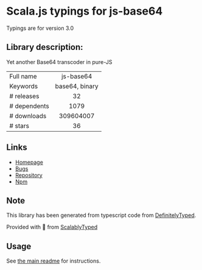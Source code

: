 
# Scala.js typings for js-base64

Typings are for version 3.0

## Library description:
Yet another Base64 transcoder in pure-JS

|                    |                 |
| ------------------ | :-------------: |
| Full name          | js-base64 |
| Keywords           | base64, binary |
| # releases         | 32 |
| # dependents       | 1079 |
| # downloads        | 309604007 |
| # stars            | 36 |

## Links
- [Homepage](https://github.com/dankogai/js-base64#readme)
- [Bugs](https://github.com/dankogai/js-base64/issues)
- [Repository](https://github.com/dankogai/js-base64)
- [Npm](https://www.npmjs.com/package/js-base64)
    


## Note
This library has been generated from typescript code from [DefinitelyTyped](https://definitelytyped.org).

Provided with :purple_heart: from [ScalablyTyped](https://github.com/oyvindberg/ScalablyTyped)

## Usage
See [the main readme](../../readme.md) for instructions.



